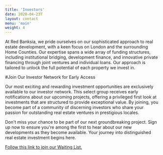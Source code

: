 ```yaml
---
title: 'Investors'
date: 2020-04-23T
layout: contact
menu: 'main'
weight: 4
---
```


At Red Banksia, we pride ourselves on our sophisticated approach to real estate development, with a keen focus on London and the surrounding Home Counties. Our expertise spans a wide array of funding structures, including institutional bridging, development finance, and innovative private financing through joint ventures and individual loans. Our approach is tailored to unlock the full potential of each property we invest in.

#Join Our Investor Network for Early Access

Our most exciting and rewarding investment opportunities are exclusively available to our investor network. This select group receives early notifications about our upcoming projects, offering a privileged first look at investments that are structured to provide exceptional value. By joining, you become part of a community of discerning investors who share your passion for outstanding real estate ventures in prestigious locales.

Don't miss your chance to be part of our next groundbreaking project. Sign up now to ensure you're among the first to hear about our new developments as they become available. Your journey into distinguished real estate investment begins here.

[Follow this link to join our Waiting List.](https://rb.gy/1jk6u7)
